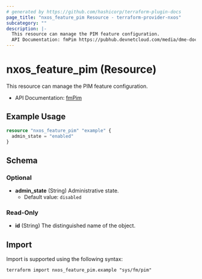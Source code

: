 ```yaml
---
# generated by https://github.com/hashicorp/terraform-plugin-docs
page_title: "nxos_feature_pim Resource - terraform-provider-nxos"
subcategory: ""
description: |-
  This resource can manage the PIM feature configuration.
  API Documentation: fmPim https://pubhub.devnetcloud.com/media/dme-docs-10-2-2/docs/Feature%20Management/fm:Pim/
---
```


# nxos_feature_pim (Resource)

This resource can manage the PIM feature configuration.

- API Documentation: [fmPim](https://pubhub.devnetcloud.com/media/dme-docs-10-2-2/docs/Feature%20Management/fm:Pim/)

## Example Usage

```terraform
resource "nxos_feature_pim" "example" {
  admin_state = "enabled"
}
```

<!-- schema generated by tfplugindocs -->
## Schema

### Optional

- **admin_state** (String) Administrative state.
  - Default value: `disabled`

### Read-Only

- **id** (String) The distinguished name of the object.

## Import

Import is supported using the following syntax:

```shell
terraform import nxos_feature_pim.example "sys/fm/pim"
```
